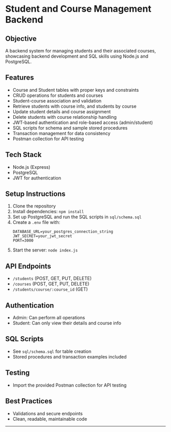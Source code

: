 # Student and Course Management Backend

## Objective
A backend system for managing students and their associated courses, showcasing backend development and SQL skills using Node.js and PostgreSQL.

## Features
- Course and Student tables with proper keys and constraints
- CRUD operations for students and courses
- Student-course association and validation
- Retrieve students with course info, and students by course
- Update student details and course assignment
- Delete students with course relationship handling
- JWT-based authentication and role-based access (admin/student)
- SQL scripts for schema and sample stored procedures
- Transaction management for data consistency
- Postman collection for API testing

## Tech Stack
- Node.js (Express)
- PostgreSQL
- JWT for authentication

## Setup Instructions
1. Clone the repository
2. Install dependencies: `npm install`
3. Set up PostgreSQL and run the SQL scripts in `sql/schema.sql`
4. Create a `.env` file with:
   ```env
   DATABASE_URL=your_postgres_connection_string
   JWT_SECRET=your_jwt_secret
   PORT=3000
   ```
5. Start the server: `node index.js`

## API Endpoints
- `/students` (POST, GET, PUT, DELETE)
- `/courses` (POST, GET, PUT, DELETE)
- `/students/course/:course_id` (GET)

## Authentication
- Admin: Can perform all operations
- Student: Can only view their details and course info

## SQL Scripts
- See `sql/schema.sql` for table creation
- Stored procedures and transaction examples included

## Testing
- Import the provided Postman collection for API testing

## Best Practices
- Validations and secure endpoints
- Clean, readable, maintainable code

---
